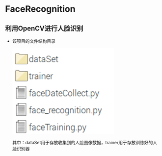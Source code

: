 # FaceRecognition
## 利用OpenCV进行人脸识别
  * 该项目的文件结构目录<br>
  
      ![image](https://github.com/JiangnanGexiansheng/FaceRecognition/blob/master/文件目录结构.png)<br>
      
    其中：dataSet用于存放收集到的人脸图像数据，trainer用于存放训练好的人脸识别器
           
